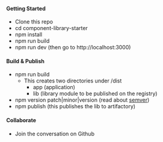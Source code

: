 
#### Getting Started

* Clone this repo
* cd component-library-starter
* npm install
* npm run build
* npm run dev (then go to http://localhost:3000)

#### Build & Publish

* npm run build
    * This creates two directories under /dist
        * app (application)
        * lib (library module to be published on the registry)
* npm version patch|minor|version (read about [semver](http://semver.org/))
* npm publish (this publishes the lib to artifactory)

#### Collaborate

* Join the conversation on Github
